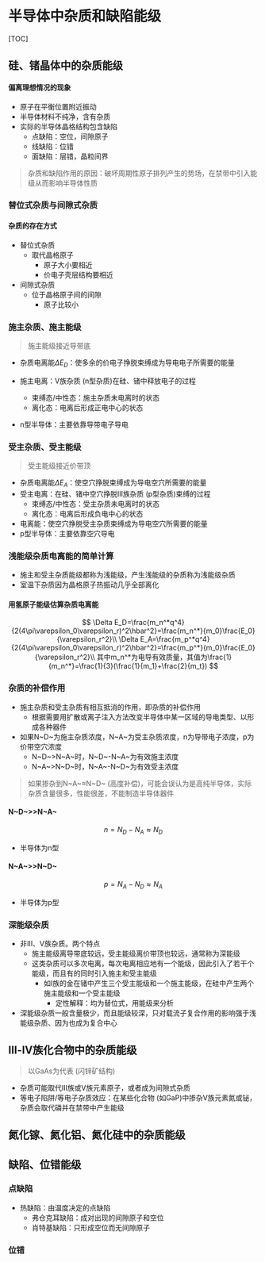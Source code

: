 # 半导体中杂质和缺陷能级

[TOC]

## 硅、锗晶体中的杂质能级

#### 偏离理想情况的现象

- 原子在平衡位置附近振动
- 半导体材料不纯净，含有杂质
- 实际的半导体晶格结构包含缺陷
  - 点缺陷：空位，间隙原子
  - 线缺陷：位错
  - 面缺陷：层错，晶粒间界

> 杂质和缺陷作用的原因：破坏周期性原子排列产生的势场，在禁带中引入能级从而影响半导体性质

### 替位式杂质与间隙式杂质

#### 杂质的存在方式

- 替位式杂质
  - 取代晶格原子 
    - 原子大小要相近
    - 价电子壳层结构要相近
- 间隙式杂质
  - 位于晶格原子间的间隙
    - 原子比较小

### 施主杂质、施主能级

> 施主能级接近导带底

- 杂质电离能$\Delta E_D$：使多余的价电子挣脱束缚成为导电电子所需要的能量

- 施主电离：Ⅴ族杂质 (n型杂质)在硅、锗中释放电子的过程
  - 束缚态/中性态：施主杂质未电离时的状态
  - 离化态：电离后形成正电中心的状态
- n型半导体：主要依靠导带电子导电

### 受主杂质、受主能级

> 受主能级接近价带顶

- 杂质电离能$\Delta E_A$：使空穴挣脱束缚成为导电空穴所需要的能量
- 受主电离：在硅、锗中空穴挣脱Ⅲ族杂质 (p型杂质)束缚的过程
  - 束缚态/中性态：受主杂质未电离时的状态
  - 离化态：电离后形成负电中心的状态
- 电离能：使空穴挣脱受主杂质束缚成为导电空穴所需要的能量
- p型半导体：主要依靠空穴导电

### 浅能级杂质电离能的简单计算

- 施主和受主杂质能级都称为浅能级，产生浅能级的杂质称为浅能级杂质
- 室温下杂质因为晶格原子热振动几乎全部离化

#### 用氢原子能级估算杂质电离能

$$
\Delta E_D=\frac{m_n^*q^4}{2(4\pi\varepsilon_0\varepsilon_r)^2\hbar^2}=\frac{m_n^*}{m_0}\frac{E_0}{\varepsilon_r^2}\\
\Delta E_A=\frac{m_p^*q^4}{2(4\pi\varepsilon_0\varepsilon_r)^2\hbar^2}=\frac{m_p^*}{m_0}\frac{E_0}{\varepsilon_r^2}\\
其中m_n^*为电导有效质量，其值为\frac{1}{m_n^*}=\frac{1}{3}(\frac{1}{m_1}+\frac{2}{m_t})
$$

### 杂质的补偿作用

- 施主杂质和受主杂质有相互抵消的作用，即杂质的补偿作用
  - 根据需要用扩散或离子注入方法改变半导体中某一区域的导电类型、以形成各种器件
- 如果N~D~为施主杂质浓度，N~A~为受主杂质浓度，n为导带电子浓度，p为价带空穴浓度
  - N~D~>N~A~时，N~D~-N~A~为有效施主浓度
  - N~A~>N~D~时，N~A~-N~D~为有效受主浓度

> 如果掺杂到N~A~≈N~D~ (高度补偿)，可能会误认为是高纯半导体，实际杂质含量很多，性能很差，不能制造半导体器件

#### N~D~>>N~A~

$$
n=N_D-N_A\approx N_D
$$

- 半导体为n型

#### N~A~>>N~D~

$$
p=N_A-N_D\approx N_A
$$

- 半导体为p型

### 深能级杂质

- 非Ⅲ、Ⅴ族杂质。两个特点
  - 施主能级离导带底较远，受主能级离价带顶也较远，通常称为深能级
  - 这类杂质可以多次电离，每次电离相应地有一个能级，因此引入了若干个能级，而且有的同时引入施主和受主能级
    - 如Ⅰ族的金在锗中产生三个受主能级和一个施主能级，在硅中产生两个施主能级和一个受主能级
      - 定性解释：均为替位式，用能级来分析
- 深能级杂质一般含量极少，而且能级较深，只对载流子复合作用的影响强于浅能级杂质、因为也成为复合中心

## Ⅲ-Ⅳ族化合物中的杂质能级

> 以GaAs为代表 (闪锌矿结构)

- 杂质可能取代Ⅲ族或Ⅴ族元素原子，或者成为间隙式杂质
- 等电子陷阱/等电子杂质效应：在某些化合物 (如GaP)中掺杂Ⅴ族元素氮或铋，杂质会取代磷并在禁带中产生能级

## 氮化镓、氮化铝、氮化硅中的杂质能级

## 缺陷、位错能级

### 点缺陷

- 热缺陷：由温度决定的点缺陷
  - 弗仓克耳缺陷：成对出现的间隙原子和空位
  - 肖特基缺陷：只形成空位而无间隙原子

### 位错